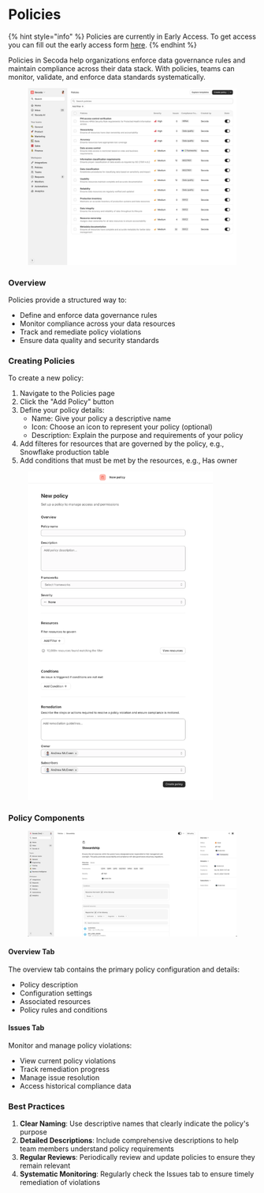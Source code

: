 # Policies

{% hint style="info" %}
Policies are currently in Early Access. To get access you can fill out the early access form [here](https://tally.so/forms/3NdaVQ).
{% endhint %}



Policies in Secoda help organizations enforce data governance rules and maintain compliance across their data stack. With policies, teams can monitor, validate, and enforce data standards systematically.

<figure><img src="../.gitbook/assets/policies.png" alt="" width="563"><figcaption></figcaption></figure>

### Overview

Policies provide a structured way to:

* Define and enforce data governance rules
* Monitor compliance across your data resources
* Track and remediate policy violations
* Ensure data quality and security standards

### Creating Policies

To create a new policy:

1. Navigate to the Policies page
2. Click the "Add Policy" button
3. Define your policy details:
   * Name: Give your policy a descriptive name
   * Icon: Choose an icon to represent your policy (optional)
   * Description: Explain the purpose and requirements of your policy
4. Add filteres for resources that are governed by the policy, e.g., Snowflake production table
5. Add conditions that must be met by the resources, e.g., Has owner

<figure><img src="../.gitbook/assets/image (97).png" alt="" width="375"><figcaption></figcaption></figure>

### Policy Components

<figure><img src="../.gitbook/assets/image (99).png" alt=""><figcaption></figcaption></figure>

#### Overview Tab

The overview tab contains the primary policy configuration and details:

* Policy description
* Configuration settings
* Associated resources
* Policy rules and conditions

#### Issues Tab

Monitor and manage policy violations:

* View current policy violations
* Track remediation progress
* Manage issue resolution
* Access historical compliance data

### Best Practices

1. **Clear Naming**: Use descriptive names that clearly indicate the policy's purpose
2. **Detailed Descriptions**: Include comprehensive descriptions to help team members understand policy requirements
3. **Regular Reviews**: Periodically review and update policies to ensure they remain relevant
4. **Systematic Monitoring**: Regularly check the Issues tab to ensure timely remediation of violations


